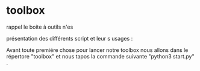 # toolbox
rappel le boite  à outils  n'es

présentation  des différents script et leur s usages :

Avant toute premiére chose pour lancer  notre toolbox nous allons dans le répertore "toolbox"  et nous  tapos la commande suivante  "python3 start.py" .


